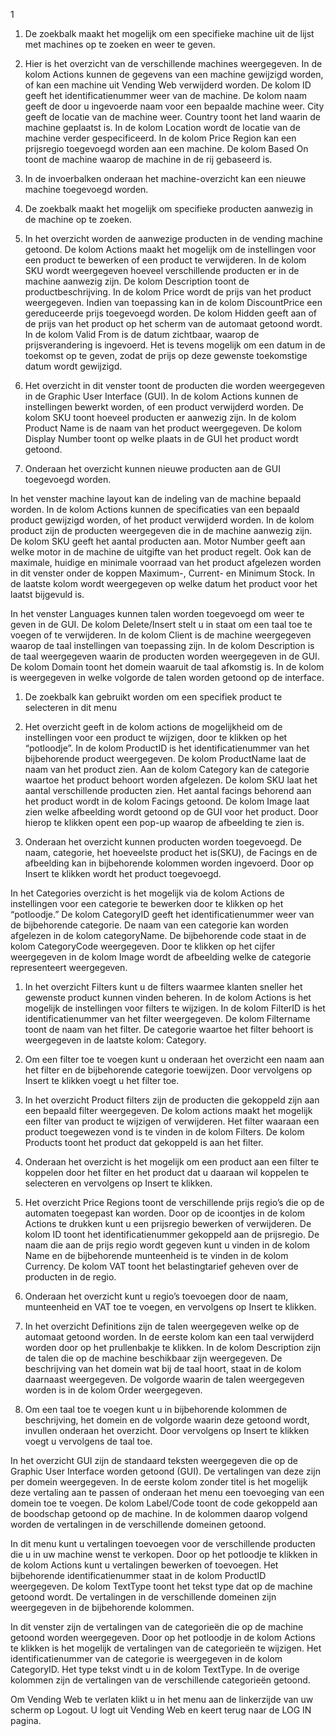 																																																																																																																																																																																																																																														



																																																																																																																																																																																																																																																																																																																														

																																																																																																																																																																																																																																																																																																																																																																																																																																																																																																																																							 			

																																																																																																																																																																																	






1																																																																																																														

								 
1.	De zoekbalk maakt het mogelijk om een specifieke machine uit de lijst met machines op te zoeken en weer te geven.
2.	Hier is het overzicht van de verschillende machines weergegeven. In de kolom Actions kunnen de gegevens van een machine gewijzigd worden, of kan een machine uit Vending Web verwijderd worden. De kolom ID geeft het identificatienummer weer van de machine. De kolom naam geeft de door u ingevoerde naam voor een bepaalde machine weer. City geeft de locatie van de machine weer. Country toont het land waarin de machine geplaatst is. In de kolom Location wordt de locatie van de machine verder gespecificeerd. In de kolom Price Region kan een prijsregio toegevoegd worden aan een machine. De kolom Based On toont de machine waarop de machine in de rij gebaseerd is.
3.	In de invoerbalken onderaan het machine-overzicht kan een nieuwe machine toegevoegd worden.



1.	De zoekbalk maakt het mogelijk om specifieke producten aanwezig in de machine op te zoeken.
2.	In het overzicht worden de aanwezige producten in de vending machine getoond. De kolom Actions maakt het mogelijk om de instellingen voor een product te bewerken of een product te verwijderen. In de kolom SKU wordt weergegeven hoeveel verschillende producten er in de machine aanwezig zijn. De kolom Description toont de productbeschrijving. In de kolom Price wordt de prijs van het product weergegeven. Indien van toepassing kan in de kolom DiscountPrice een gereduceerde prijs toegevoegd worden. De kolom Hidden geeft aan of de prijs van het product op het scherm van de automaat getoond wordt. In de kolom Valid From is de datum zichtbaar, waarop de prijsverandering is ingevoerd. Het is tevens mogelijk om een datum in de toekomst op te geven, zodat de prijs op deze gewenste toekomstige datum wordt gewijzigd.



1.	Het overzicht in dit venster toont de producten die worden weergegeven in de Graphic User Interface (GUI). In de kolom Actions kunnen de instellingen bewerkt worden, of een product verwijderd worden. De kolom SKU toont hoeveel producten er aanwezig zijn. In de kolom Product Name is de naam van het product weergegeven. De kolom Display Number toont op welke plaats in de GUI het product wordt getoond.
2.	Onderaan het overzicht kunnen nieuwe producten aan de GUI toegevoegd worden. 



In het venster machine layout kan de indeling van de machine bepaald worden. In de kolom Actions kunnen de specificaties van een bepaald product gewijzigd worden, of het product verwijderd worden. In de kolom product zijn de producten weergegeven die in de machine aanwezig zijn. De kolom SKU geeft het aantal producten aan. Motor Number geeft aan welke motor in de machine de uitgifte van het product regelt. Ook kan de maximale, huidige en minimale voorraad van het product afgelezen worden in dit venster onder de koppen Maximum-, Current- en Minimum Stock. In de laatste kolom wordt weergegeven op welke datum het product voor het laatst bijgevuld is.



In het venster Languages kunnen talen worden toegevoegd om weer te geven in de GUI. De kolom Delete/Insert stelt u in staat om een taal toe te voegen of te verwijderen. In de kolom Client is de machine weergegeven waarop de taal instellingen van toepassing zijn. In de kolom Description is de taal weergegeven waarin de producten worden weergegeven in de GUI. De kolom Domain toont het domein waaruit de taal afkomstig is. In de kolom is weergegeven in welke volgorde de talen worden getoond op de interface.



























1.	De zoekbalk kan gebruikt worden om een specifiek product te selecteren in dit menu
2.	Het overzicht geeft in de kolom actions de mogelijkheid om de instellingen voor een product te wijzigen, door te klikken op het “potloodje”. In de kolom ProductID is het identificatienummer van het bijbehorende product weergegeven. De kolom ProductName laat de naam van het product zien. Aan de kolom Category kan de categorie waartoe het product behoort worden afgelezen. De kolom SKU laat het aantal verschillende producten zien. Het aantal facings behorend aan het product wordt in de kolom Facings getoond. De kolom Image laat zien welke afbeelding wordt getoond op de GUI voor het product. Door hierop te klikken opent een pop-up waarop de afbeelding te zien is.


3.	Onderaan het overzicht kunnen producten worden toegevoegd. De naam, categorie, het hoeveelste product het is(SKU), de Facings en de afbeelding kan in bijbehorende kolommen worden ingevoerd. Door op Insert te klikken wordt het product toegevoegd.
	







In het Categories overzicht is het mogelijk via de kolom Actions de instellingen voor een categorie te bewerken door te klikken op het “potloodje.” De kolom CategoryID geeft het identificatienummer weer van de bijbehorende categorie. De naam van een categorie kan worden afgelezen in de kolom categoryName. De bijbehorende code staat in de kolom CategoryCode weergegeven. Door te klikken op het cijfer weergegeven in de kolom Image wordt de afbeelding welke de categorie representeert weergegeven.
 



1.	In het overzicht Filters kunt u de filters waarmee klanten sneller het gewenste product kunnen vinden beheren. In de kolom Actions is het mogelijk de instellingen voor filters te wijzigen. In de kolom FilterID is het identificatienummer van het filter weergegeven. De kolom Filtername toont de naam van het filter. De categorie waartoe het filter behoort is weergegeven in de laatste kolom: Category.
2.	Om een filter toe te voegen kunt u onderaan het overzicht een naam aan het filter en de bijbehorende categorie toewijzen. Door vervolgens op Insert te klikken voegt u het filter toe.



1.	In het overzicht Product filters zijn de producten die gekoppeld zijn aan een bepaald filter weergegeven. De kolom actions maakt het mogelijk een filter van product te wijzigen of verwijderen. Het filter waaraan een product toegewezen vond is te vinden in de kolom Filters. De kolom Products toont het product dat gekoppeld is aan het filter.
2.	Onderaan het overzicht is het mogelijk om een product aan een filter te koppelen door het filter en het product dat u daaraan wil koppelen te selecteren en vervolgens op Insert te klikken.



1.	Het overzicht Price Regions toont de verschillende prijs regio’s die op de automaten toegepast kan worden. Door op de icoontjes in de kolom Actions te drukken kunt u een prijsregio bewerken of verwijderen. De kolom ID toont het identificatienummer gekoppeld aan de prijsregio. De naam die aan de prijs regio wordt gegeven kunt u vinden in de kolom Name en de bijbehorende munteenheid is te vinden in de kolom Currency. De kolom VAT toont het belastingtarief geheven over de producten in de regio.
2.	Onderaan het overzicht kunt u regio’s toevoegen door de naam, munteenheid en VAT toe te voegen, en vervolgens op Insert te klikken.




1.	In het overzicht Definitions zijn de talen weergegeven welke op de automaat getoond worden. In de eerste kolom kan een taal verwijderd worden door op het prullenbakje te klikken. In de kolom Description zijn de talen die op de machine beschikbaar zijn weergegeven. De beschrijving van het domein wat bij de taal hoort, staat in de kolom daarnaast weergegeven. De volgorde waarin de talen weergegeven worden is in de kolom Order weergegeven.
2.	Om een taal toe te voegen kunt u in bijbehorende kolommen de beschrijving, het domein en de volgorde waarin deze getoond wordt, invullen onderaan het overzicht. Door vervolgens op Insert te klikken voegt u vervolgens de taal toe.




In het overzicht GUI zijn de standaard teksten weergegeven die op de Graphic User Interface worden getoond (GUI). De vertalingen van deze zijn per domein weergegeven. In de eerste kolom zonder titel is het mogelijk deze vertaling aan te passen of onderaan het menu een toevoeging van een domein toe te voegen. De kolom Label/Code toont de code gekoppeld aan de boodschap getoond op de machine. In de kolommen daarop volgend worden de vertalingen in de verschillende domeinen getoond.

In dit menu kunt u vertalingen toevoegen voor de verschillende producten die u in uw machine wenst te verkopen. Door op het potloodje te klikken in de kolom Actions kunt u vertalingen bewerken of toevoegen. Het bijbehorende identificatienummer staat in de kolom ProductID weergegeven. De kolom TextType toont het tekst type dat op de machine getoond wordt. De vertalingen in de verschillende domeinen zijn weergegeven in de bijbehorende kolommen.



In dit venster zijn de vertalingen van de categorieën die op de machine getoond worden weergegeven. Door op het potloodje in de kolom Actions te klikken is het mogelijk de vertalingen van de categorieën te wijzigen. Het identificatienummer van de categorie is weergegeven in de kolom CategoryID. Het type tekst vindt u in de kolom TextType. In de overige kolommen zijn de vertalingen van de verschillende categorieën getoond.



Om Vending Web te verlaten klikt u in het menu aan de linkerzijde van uw scherm op Logout. U logt uit Vending Web en keert terug naar de LOG IN pagina.
